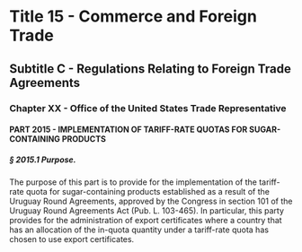 
# Title 15 - Commerce and Foreign Trade
## Subtitle C - Regulations Relating to Foreign Trade Agreements
### Chapter XX - Office of the United States Trade Representative
#### PART 2015 - IMPLEMENTATION OF TARIFF-RATE QUOTAS FOR SUGAR-CONTAINING PRODUCTS
##### § 2015.1 Purpose.

The purpose of this part is to provide for the implementation of the tariff-rate quota for sugar-containing products established as a result of the Uruguay Round Agreements, approved by the Congress in section 101 of the Uruguay Round Agreements Act (Pub. L. 103-465). In particular, this party provides for the administration of export certificates where a country that has an allocation of the in-quota quantity under a tariff-rate quota has chosen to use export certificates.
